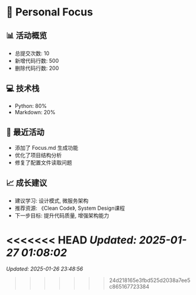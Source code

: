 # 👤 Personal Focus

## 📊 活动概览
- 总提交次数: 10
- 新增代码行数: 500
- 删除代码行数: 200

## 💻 技术栈
- Python: 80%
- Markdown: 20%

## 🔄 最近活动
- 添加了 Focus.md 生成功能
- 优化了项目结构分析
- 修复了配置文件读取问题

## 📈 成长建议
- 建议学习: 设计模式, 微服务架构
- 推荐资源: 《Clean Code》, System Design课程
- 下一步目标: 提升代码质量, 增强架构能力

<<<<<<< HEAD
*Updated: 2025-01-27 01:08:02*
=======
*Updated: 2025-01-26 23:48:56*
>>>>>>> 24d218165e3fbd525d2038a7ee5c865167723384
